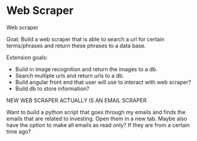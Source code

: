 # Web Scraper
Web scraper

Goal: Build a web scraper that is able to search a url for certain terms/phrases and return these phrases to a data base.

Extension goals:
* Build in image recognition and return the images to a db.
* Search multiple urls and return urls to a db.
* Build angular front end that user will use to interact with web scraper?
* Build db to store information?




NEW WEB SCRAPER
ACTUALLY IS AN EMAIL SCRAPER

Want to build a python script that goes through my emails and finds the emails that are related to investing. Open them in a new tab. Maybe also have the option to make all emails as read only? If they are from a certain time ago?
